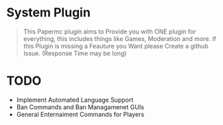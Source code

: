 # System Plugin
> This Papermc plugin aims to Provide you with ONE plugin for everything, this includes things like Games, Moderation and more.
> If this Plugin is missing a Feauture you Want please Create a github Issue. (Response Time may be long)

# TODO
- Implement Automated Language Support
- Ban Commands and Ban Managamenet GUIs
- General Enternaiment Commands for Players
